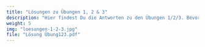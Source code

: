 ```yaml
---
title: "Lösungen zu Übungen 1, 2 & 3"
description: "Hier findest Du die Antworten zu den Übungen 1/2/3. Bevor Du hier nachsiehst, versuche die Fragen selbt zu beantworten. Dabei lernst Du am meisten. Wenn sich Fragen ergeben, richte diese an die Mentoren."
weight: 5
img: "loesungen-1-2-3.jpg"
file: "Lösung Übung123.pdf"
---
```


